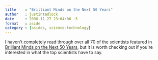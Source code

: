 ```yaml
---
title    : "Brilliant Minds on the Next 50 Years"
author   : justintadlock
date     : 2006-11-27 23:04:00 -5
format   : aside
category : [asides, science-technology]
---
```


I haven't completely read through over all 70 of the scientists featured in <a href="http://www.newscientist.com/channel/opinion/science-forecasts/dn10580" title="NewScientist.com's 50 Year Forecast (External Link)" rel="external"> Brilliant Minds on the Next 50 Years</a>, but it is worth checking out if you're interested in what the top scientists have to say.
